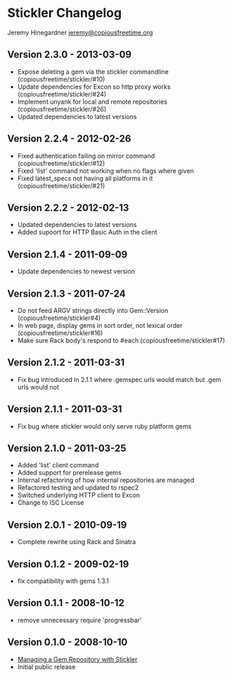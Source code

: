 Stickler Changelog
==================
Jeremy Hinegardner <jeremy@copiousfreetime.org>

Version 2.3.0 - 2013-03-09
--------------------------
* Expose deleting a gem via the stickler commandline (copiousfreetime/stickler/#10)
* Update dependencies for Excon so http proxy works (copiousfreetime/stickler/#24)
* Implement unyank for local and remote repositories (copiousfreetime/stickler/#26)
* Updated dependencies to latest versions

Version 2.2.4 - 2012-02-26
--------------------------
* Fixed authentication failing on mirror command (copiousfreetime/stickler/#12)
* Fixed 'list' command not working when no flags where given
* Fixed latest_specs not having all platforms in it (copiousfreetime/stickler/#21)

Version 2.2.2 - 2012-02-13
--------------------------
* Updated dependencies to latest versions
* Added supoort for HTTP Basic Auth in the client

Version 2.1.4 - 2011-09-09
--------------------------
* Update dependencies to newest version

Version 2.1.3 - 2011-07-24
--------------------------
* Do not feed ARGV strings directly into Gem::Version (copiousfreetime/stickler#4)
* In web page, display gems in sort order, not lexical order (copiousfreetime/stickler#16)
* Make sure Rack body's respond to #each (copiousfreetime/stickler#17)

Version 2.1.2 - 2011-03-31
--------------------------
* Fix bug introduced in 2.1.1 where .gemspec urls would match but .gem urls would not

Version 2.1.1 - 2011-03-31
--------------------------
* Fix bug where stickler would only serve ruby platform gems

Version 2.1.0 - 2011-03-25
--------------------------
* Added 'list' client command
* Added support for prerelease gems
* Internal refactoring of how internal repositories are managed
* Refactored testing and updated to rspec2
* Switched underlying HTTP client to Excon
* Change to ISC License

Version 2.0.1 - 2010-09-19
--------------------------
* Complete rewrite using Rack and Sinatra

Version 0.1.2 - 2009-02-19
--------------------------
* fix compatibility with gems 1.3.1

Version 0.1.1 - 2008-10-12
--------------------------
* remove unnecessary require 'progressbar' 

Version 0.1.0 - 2008-10-10
--------------------------
* [Managing a Gem Repository with Stickler](http://copiousfreetime.org/articles/2008/10/09/managing-a-gem-repository-with-stickler.html)
* Initial public release
